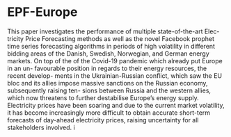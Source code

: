# EPF-Europe
This paper investigates the performance of multiple state-of-the-art Elec-
tricity Price Forecasting methods as well as the novel Facebook prophet time
series forecasting algorithms in periods of high volatility in different bidding
areas of the Danish, Swedish, Norwegian, and German energy markets. On
top of the of the Covid-19 pandemic which already put Europe in an un-
favourable position in regards to their energy resources, the recent develop-
ments in the Ukrainian-Russian conflict, which saw the EU bloc and its allies
impose massive sanctions on the Russian economy, subsequently raising ten-
sions between Russia and the western allies, which now threatens to further
destabilise Europe’s energy supply. Electricity prices have been soaring and
due to the current market volatility, it has become increasingly more difficult
to obtain accurate short-term forecasts of day-ahead electricity prices, raising
uncertainty for all stakeholders involved.
i

